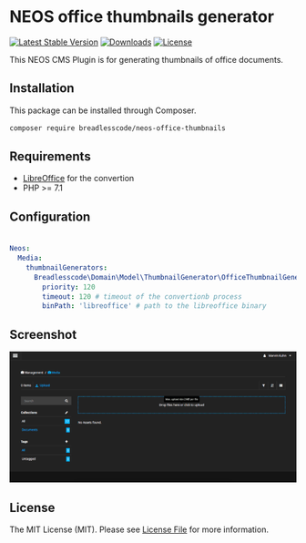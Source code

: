 # NEOS office thumbnails generator
[![Latest Stable Version](https://poser.pugx.org/breadlesscode/neos-office-thumbnails/v/stable)]()
[![Downloads](https://img.shields.io/packagist/dt/breadlesscode/neos-office-thumbnails.svg)]()
[![License](https://img.shields.io/github/license/breadlesscode/neos-office-thumbnails.svg)]()

This NEOS CMS Plugin is for generating thumbnails of office documents.

## Installation

This package can be installed through Composer.
```bash
composer require breadlesscode/neos-office-thumbnails
```

## Requirements
 - [LibreOffice](https://libreoffice.org/) for the convertion
 - PHP >= 7.1

## Configuration

```yaml

Neos:
  Media:
    thumbnailGenerators:
      Breadlesscode\Domain\Model\ThumbnailGenerator\OfficeThumbnailGenerator:
        priority: 120
        timeout: 120 # timeout of the convertionb process
        binPath: 'libreoffice' # path to the libreoffice binary
```

## Screenshot
![Screenshot](./screenshot.gif)

## License

The MIT License (MIT). Please see [License File](LICENSE) for more information.